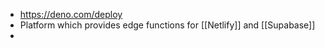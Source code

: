 - https://deno.com/deploy
- Platform which provides edge functions for [[Netlify]] and [[Supabase]]
-